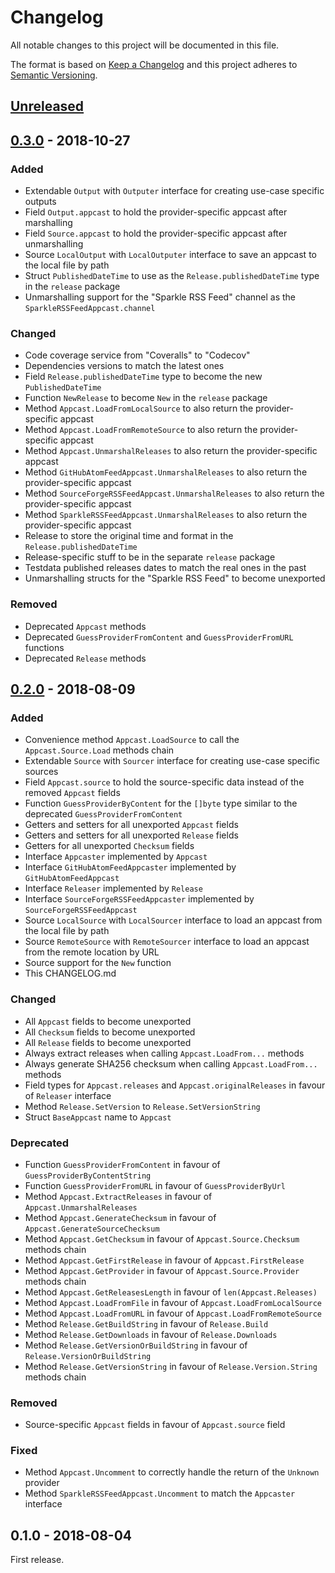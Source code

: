 # Changelog

All notable changes to this project will be documented in this file.

The format is based on [Keep a Changelog](http://keepachangelog.com/en/1.0.0/)
and this project adheres to [Semantic Versioning](http://semver.org/spec/v2.0.0.html).

## [Unreleased][]

## [0.3.0][] - 2018-10-27

### Added

- Extendable `Output` with `Outputer` interface for creating use-case specific outputs
- Field `Output.appcast` to hold the provider-specific appcast after marshalling
- Field `Source.appcast` to hold the provider-specific appcast after unmarshalling
- Source `LocalOutput` with `LocalOutputer` interface to save an appcast to the local file by path
- Struct `PublishedDateTime` to use as the `Release.publishedDateTime` type in the `release` package
- Unmarshalling support for the "Sparkle RSS Feed" channel as the `SparkleRSSFeedAppcast.channel`

### Changed

- Code coverage service from "Coveralls" to "Codecov"
- Dependencies versions to match the latest ones
- Field `Release.publishedDateTime` type to become the new `PublishedDateTime`
- Function `NewRelease` to become `New` in the `release` package
- Method `Appcast.LoadFromLocalSource` to also return the provider-specific appcast
- Method `Appcast.LoadFromRemoteSource` to also return the provider-specific appcast
- Method `Appcast.UnmarshalReleases` to also return the provider-specific appcast
- Method `GitHubAtomFeedAppcast.UnmarshalReleases` to also return the provider-specific appcast
- Method `SourceForgeRSSFeedAppcast.UnmarshalReleases` to also return the provider-specific appcast
- Method `SparkleRSSFeedAppcast.UnmarshalReleases` to also return the provider-specific appcast
- Release to store the original time and format in the `Release.publishedDateTime`
- Release-specific stuff to be in the separate `release` package
- Testdata published releases dates to match the real ones in the past
- Unmarshalling structs for the "Sparkle RSS Feed" to become unexported

### Removed

- Deprecated `Appcast` methods
- Deprecated `GuessProviderFromContent` and `GuessProviderFromURL` functions
- Deprecated `Release` methods

## [0.2.0][] - 2018-08-09

### Added

- Convenience method `Appcast.LoadSource` to call the `Appcast.Source.Load`
methods chain
- Extendable `Source` with `Sourcer` interface for creating use-case specific
sources
- Field `Appcast.source` to hold the source-specific data instead of the removed
`Appcast` fields
- Function `GuessProviderByContent` for the `[]byte` type similar to the
deprecated `GuessProviderFromContent`
- Getters and setters for all unexported `Appcast` fields
- Getters and setters for all unexported `Release` fields
- Getters for all unexported `Checksum` fields
- Interface `Appcaster` implemented by `Appcast`
- Interface `GitHubAtomFeedAppcaster` implemented by `GitHubAtomFeedAppcast`
- Interface `Releaser` implemented by `Release`
- Interface `SourceForgeRSSFeedAppcaster` implemented by `SourceForgeRSSFeedAppcast`
- Source `LocalSource` with `LocalSourcer` interface to load an appcast from the
local file by path
- Source `RemoteSource` with `RemoteSourcer` interface to load an appcast from
the remote location by URL
- Source support for the `New` function
- This CHANGELOG.md

### Changed

- All `Appcast` fields to become unexported
- All `Checksum` fields to become unexported
- All `Release` fields to become unexported
- Always extract releases when calling `Appcast.LoadFrom...` methods
- Always generate SHA256 checksum when calling `Appcast.LoadFrom...` methods
- Field types for `Appcast.releases` and `Appcast.originalReleases` in favour of
`Releaser` interface
- Method `Release.SetVersion` to `Release.SetVersionString`
- Struct `BaseAppcast` name to `Appcast`

### Deprecated

- Function `GuessProviderFromContent` in favour of `GuessProviderByContentString`
- Function `GuessProviderFromURL` in favour of `GuessProviderByUrl`
- Method `Appcast.ExtractReleases` in favour of `Appcast.UnmarshalReleases`
- Method `Appcast.GenerateChecksum` in favour of `Appcast.GenerateSourceChecksum`
- Method `Appcast.GetChecksum` in favour of `Appcast.Source.Checksum` methods
chain
- Method `Appcast.GetFirstRelease` in favour of `Appcast.FirstRelease`
- Method `Appcast.GetProvider` in favour of `Appcast.Source.Provider` methods
chain
- Method `Appcast.GetReleasesLength` in favour of `len(Appcast.Releases)`
- Method `Appcast.LoadFromFile` in favour of `Appcast.LoadFromLocalSource`
- Method `Appcast.LoadFromURL` in favour of `Appcast.LoadFromRemoteSource`
- Method `Release.GetBuildString` in favour of `Release.Build`
- Method `Release.GetDownloads` in favour of `Release.Downloads`
- Method `Release.GetVersionOrBuildString` in favour of `Release.VersionOrBuildString`
- Method `Release.GetVersionString` in favour of `Release.Version.String`
methods chain

### Removed

- Source-specific `Appcast` fields in favour of `Appcast.source` field

### Fixed

- Method `Appcast.Uncomment` to correctly handle the return of the `Unknown`
provider
- Method `SparkleRSSFeedAppcast.Uncomment` to match the `Appcaster` interface

## 0.1.0 - 2018-08-04

First release.

[unreleased]: https://github.com/victorpopkov/go-appcast/compare/v0.2.0...HEAD
[0.3.0]: https://github.com/victorpopkov/go-appcast/compare/v0.2.0...v0.3.0
[0.2.0]: https://github.com/victorpopkov/go-appcast/compare/v0.1.0...v0.2.0
